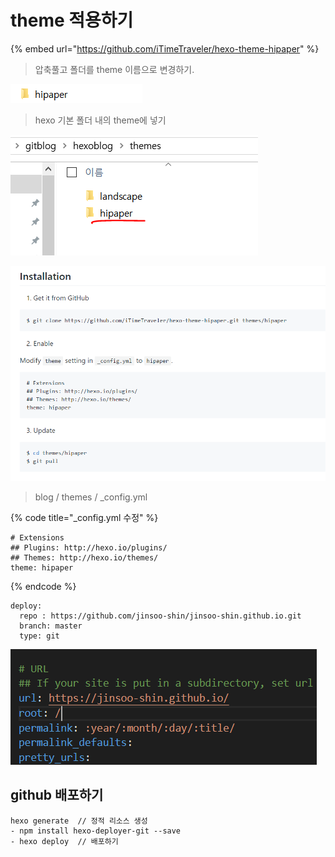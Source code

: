 # theme 적용하기

{% embed url="https://github.com/iTimeTraveler/hexo-theme-hipaper" %}

> 압축풀고 폴더를 theme 이름으로 변경하기.

![](../.gitbook/assets/image%20%289%29.png)

> hexo 기본 폴더 내의 theme에 넣기

![](../.gitbook/assets/image%20%286%29.png)

![](../.gitbook/assets/image%20%2822%29.png)

> blog / themes / \_config.yml

{% code title="\_config.yml 수정" %}
```text
# Extensions
## Plugins: http://hexo.io/plugins/
## Themes: http://hexo.io/themes/
theme: hipaper
```
{% endcode %}

```text
deploy:
  repo : https://github.com/jinsoo-shin/jinsoo-shin.github.io.git
  branch: master
  type: git
```

![](../.gitbook/assets/image%20%282%29.png)

## github 배포하기

```text
hexo generate  // 정적 리소스 생성
- npm install hexo-deployer-git --save
- hexo deploy  // 배포하기

```

